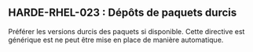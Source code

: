 ## HARDE-RHEL-023 : Dépôts de paquets durcis

Préférer les versions durcis des paquets si disponible.
Cette directive est générique est ne peut être mise en place de manière automatique.

